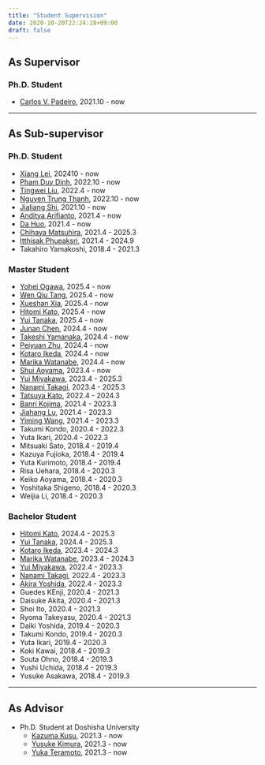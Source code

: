 ```yaml
---
title: "Student Supervision"
date: 2020-10-20T22:24:28+09:00
draft: false
---
```


## As Supervisor

### Ph.D. Student
- [Carlos V. Padeiro](https://www.cs.is.i.nagoya-u.ac.jp/people/carlos-padeiro/), 2021.10 - now

----

## As Sub-supervisor

### Ph.D. Student
- [Xiang Lei](https://www.cs.is.i.nagoya-u.ac.jp/people/xiang-lei/), 202410 - now
- [Pham Duy Dinh](https://www.cs.is.i.nagoya-u.ac.jp/people/duy-dinh-pham/), 2022.10 - now
- [Tingwei Liu](https://www.cs.is.i.nagoya-u.ac.jp/people/tingwei-liu/), 2022.4 - now
- [Nguyen Trung Thanh](https://www.cs.is.i.nagoya-u.ac.jp/people/truen-thanh-nguyen/), 2022.10 - now
- [Jialiang Shi](https://www.cs.is.i.nagoya-u.ac.jp/people/jialiang-shi/), 2021.10 - now
- [Anditya Arifianto](https://www.cs.is.i.nagoya-u.ac.jp/people/anditya-arifianto/), 2021.4 - now
- [Da Huo](https://www.cs.is.i.nagoya-u.ac.jp/people/da-huo/), 2021.4 - now
- [Chihaya Matsuhira](https://www.cs.is.i.nagoya-u.ac.jp/people/chihaya-matsuhira/), 2021.4 - 2025.3
- [Itthisak Phueaksri](https://www.cs.is.i.nagoya-u.ac.jp/people/itthisak-phueaksri/), 2021.4 - 2024.9
- Takahiro Yamakoshi, 2018.4 - 2021.3

### Master Student
- [Yohei Ogawa](https://www.cs.is.i.nagoya-u.ac.jp/people/yohei-ogawa/), 2025.4 - now
- [Wen Qiu Tang](https://www.cs.is.i.nagoya-u.ac.jp/people/wenqiu-tang/), 2025.4 - now
- [Xueshan Xia](https://www.cs.is.i.nagoya-u.ac.jp/people/xueshan-xia/), 2025.4 - now
- [Hitomi Kato](https://www.cs.is.i.nagoya-u.ac.jp/people/hitomi-kato/), 2025.4 - now
- [Yui Tanaka](https://www.cs.is.i.nagoya-u.ac.jp/people/yui-tanaka/), 2025.4 - now
- [Junan Chen](https://www.cs.is.i.nagoya-u.ac.jp/people/junan-chen/), 2024.4 - now
- [Takeshi Yamanaka](https://www.cs.is.i.nagoya-u.ac.jp/people/takeshi-yamanaka/), 2024.4 - now
- [Peiyuan Zhu](https://www.cs.is.i.nagoya-u.ac.jp/people/peiyuan-zhu/), 2024.4 - now
- [Kotaro Ikeda](https://www.cs.is.i.nagoya-u.ac.jp/people/kotaro-ikeda/), 2024.4 - now
- [Marika Watanabe](https://www.cs.is.i.nagoya-u.ac.jp/people/marika-watanabe/), 2024.4 - now
- [Shui Aoyama](https://www.cs.is.i.nagoya-u.ac.jp/people/shui-aoyama/), 2023.4 - now
- [Yui Miyakawa](https://www.cs.is.i.nagoya-u.ac.jp/people/yui-miyakawa/), 2023.4 - 2025.3
- [Nanami Takagi](https://www.cs.is.i.nagoya-u.ac.jp/people/nanami-takagi/), 2023.4 - 2025.3
- [Tatsuya Kato](https://www.cs.is.i.nagoya-u.ac.jp/people/tatsuya-kato/), 2022.4 - 2024.3
- [Banri Kojima](https://www.cs.is.i.nagoya-u.ac.jp/people/banri-kojima/), 2021.4 - 2023.3
- [Jiahang Lu](https://www.cs.is.i.nagoya-u.ac.jp/people/jiahang-lu/), 2021.4 - 2023.3
- [Yiming Wang](https://www.cs.is.i.nagoya-u.ac.jp/people/yiming-wang/), 2021.4 - 2023.3
- Takumi Kondo, 2020.4 - 2022.3
- Yuta Ikari, 2020.4 - 2022.3
- Mitsuaki Sato, 2018.4 - 2019.4
- Kazuya Fujioka, 2018.4 - 2019.4
- Yuta Kurimoto, 2018.4 - 2019.4
- Risa Uehara, 2018.4 - 2020.3
- Keiko Aoyama, 2018.4 - 2020.3
- Yoshitaka Shigeno, 2018.4 - 2020.3
- Weijia Li, 2018.4 - 2020.3

### Bachelor Student
- [Hitomi Kato](https://www.cs.is.i.nagoya-u.ac.jp/people/hitomi-kato/), 2024.4 - 2025.3
- [Yui Tanaka](https://www.cs.is.i.nagoya-u.ac.jp/people/yui-tanaka/), 2024.4 - 2025.3
- [Kotaro Ikeda](https://www.cs.is.i.nagoya-u.ac.jp/people/kotaro-ikeda/), 2023.4 - 2024.3
- [Marika Watanabe](https://www.cs.is.i.nagoya-u.ac.jp/people/marika-watanabe/), 2023.4 - 2024.3
- [Yui Miyakawa](https://www.cs.is.i.nagoya-u.ac.jp/people/yui-miyakawa/), 2022.4 - 2023.3
- [Nanami Takagi](https://www.cs.is.i.nagoya-u.ac.jp/people/nanami-takagi/), 2022.4 - 2023.3
- [Akira Yoshida](https://www.cs.is.i.nagoya-u.ac.jp/people/akira-yoshida/), 2022.4 - 2023.3
- Guedes KEnji, 2020.4 - 2021.3
- Daisuke Akita, 2020.4 - 2021.3
- Shoi Ito, 2020.4 - 2021.3
- Ryoma Takeyasu, 2020.4 - 2021.3
- Daiki Yoshida, 2019.4 - 2020.3
- Takumi Kondo, 2019.4 - 2020.3
- Yuta Ikari, 2019.4 - 2020.3
- Koki Kawai, 2018.4 - 2019.3
- Souta Ohno, 2018.4 - 2019.3
- Yushi Uchida, 2018.4 - 2019.3
- Yusuke Asakawa, 2018.4 - 2019.3

----

## As Advisor
- Ph.D. Student at Doshisha University
	- [Kazuma Kusu](https://www-mil.cis.doshisha.ac.jp/portfolio/kusu-kazuma/), 2021.3 - now
	- [Yusuke Kimura](https://www-mil.cis.doshisha.ac.jp/portfolio/kimura-yusuke/), 2021.3 - now
	- [Yuka Teramoto](https://www-mil.cis.doshisha.ac.jp/portfolio/teramoto-yuka/), 2021.3 - now


